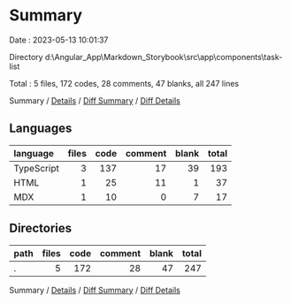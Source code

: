 # Summary

Date : 2023-05-13 10:01:37

Directory d:\\Angular_App\\Markdown_Storybook\\src\\app\\components\\task-list

Total : 5 files,  172 codes, 28 comments, 47 blanks, all 247 lines

Summary / [Details](details.md) / [Diff Summary](diff.md) / [Diff Details](diff-details.md)

## Languages
| language | files | code | comment | blank | total |
| :--- | ---: | ---: | ---: | ---: | ---: |
| TypeScript | 3 | 137 | 17 | 39 | 193 |
| HTML | 1 | 25 | 11 | 1 | 37 |
| MDX | 1 | 10 | 0 | 7 | 17 |

## Directories
| path | files | code | comment | blank | total |
| :--- | ---: | ---: | ---: | ---: | ---: |
| . | 5 | 172 | 28 | 47 | 247 |

Summary / [Details](details.md) / [Diff Summary](diff.md) / [Diff Details](diff-details.md)